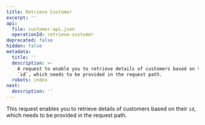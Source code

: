 ```yaml
---
title: Retrieve Customer
excerpt: ''
api:
  file: customer-api.json
  operationId: retrieve-customer
deprecated: false
hidden: false
metadata:
  title: ''
  description: >-
    A request to enable you to retrieve details of customers based on their
    `id`, which needs to be provided in the request path.
  robots: index
next:
  description: ''
---
```

This request enables you to retrieve details of customers based on their `id`, which needs to be provided in the request path.
